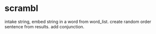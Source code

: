 # scrambl
intake string, embed string in a word from word_list.
create random order sentence from results. 
add conjunction.
